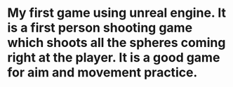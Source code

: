 # My first game using unreal engine. It is a first person shooting game which shoots all the spheres coming right at the player. It is a good game for aim and movement practice. 
